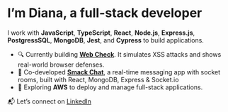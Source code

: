 # I’m Diana, a full-stack developer

I work with **JavaScript**, **TypeScript**, **React**, **Node.js**, **Express.js**, **PostgressSQL**, **MongoDB**, **Jest**, and **Cypress** to build applications.

- 🔍 Currently building [**Web Check**](https://github.com/divoz/web-check). It simulates XSS attacks and shows real-world browser defenses.
- 💬 Co-developed [**Smack Chat**](https://github.com/smack-apps/smack-chat), a real-time messaging app with socket rooms, built with React, MongoDB, Express & Socket.io
- 🌱 Exploring **AWS** to deploy and manage full-stack applications.

📬 Let’s connect on [LinkedIn](https://www.linkedin.com/in/divoz)



